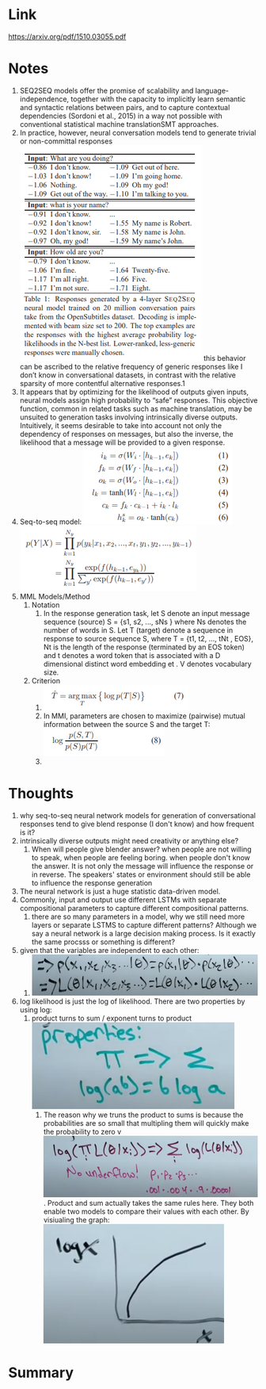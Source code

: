 Link
===============
<p>

https://arxiv.org/pdf/1510.03055.pdf

</p>


Notes
===============

1. SEQ2SEQ models offer the promise of scalability and language-independence, together with the capacity to implicitly
   learn semantic and syntactic relations between pairs, and to capture contextual dependencies (Sordoni et al., 2015)
   in a way not possible with conventional statistical machine translationSMT approaches.
2. In practice, however, neural conversation models tend to generate trivial or non-committal responses
   ![img.png](img.png)
   this behavior can be ascribed to the relative frequency of generic responses like I don’t know in conversational
   datasets, in contrast with the relative sparsity of more contentful alternative responses.1
3. It appears that by optimizing for the likelihood of outputs given inputs, neural models assign high probability to
   “safe” responses. This objective function, common in related tasks such as machine translation, may be unsuited to
   generation tasks involving intrinsically diverse outputs. Intuitively, it seems desirable to take into account not
   only the dependency of responses on messages, but also the inverse, the likelihood that a message will be provided to
   a given response.
4. Seq-to-seq model:
   ![img_1.png](img_1.png)
   ![img_2.png](img_2.png)
5. MML Models/Method
    1. Notation
        1. In the response generation task, let S denote an input message sequence (source) S = {s1, s2, ..., sNs }
           where Ns denotes the number of words in S. Let T (target) denote a sequence in response to source sequence S,
           where T = {t1, t2, ..., tNt , EOS}, Nt is the length of the response (terminated by an EOS token) and t
           denotes a word token that is associated with a D dimensional distinct word embedding et . V denotes
           vocabulary size.
    2. Criterion
        1. ![img_3.png](img_3.png)
        2. In MMI, parameters are chosen to maximize (pairwise) mutual information between the source S and the target
           T: ![img_4.png](img_4.png)
        3.

Thoughts
===============

1. why seq-to-seq neural network models for generation of conversational responses tend to give blend response (I don't
   know) and how frequent is it?
2. intrinsically diverse outputs might need creativity or anything else?
    1. When will people give blender answer? when people are not willing to speak, when people are feeling boring. when
       people don't know the answer. It is not only the message will influence the response or in reverse. The speakers'
       states or environment should still be able to influence the response generation
3. The neural network is just a huge statistic data-driven model.
4. Commonly, input and output use different LSTMs with separate compositional parameters to capture different
   compositional patterns.
    1. there are so many parameters in a model, why we still need more layers or separate LSTMS to capture different
       patterns? Although we say a neural network is a large decision making process. Is it exactly the same procsss or
       something is different?
5. given that the variables are independent to each other:
    1. ![img_5.png](img_5.png)
6. log likelihood is just the log of likelihood. There are two properties by using log:
    1. product turns to sum / exponent turns to product ![img_6.png](img_6.png)
        1. The reason why we truns the product to sums is because the probabilities are so small that multipling them
           will quickly make the probability to zero v![img_7.png](img_7.png). Product and sum actually takes the same
           rules here. They both enable two models to compare their values with each other. By visiualing the graph:
           ![img_8.png](img_8.png)

Summary
===============